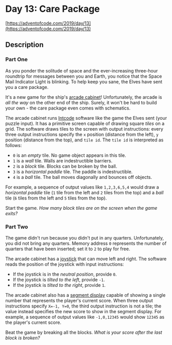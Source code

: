 # Day 13: Care Package

[https://adventofcode.com/2019/day/13](https://adventofcode.com/2019/day/13)

## Description

### Part One

As you ponder the solitude of space and the ever-increasing three-hour roundtrip for messages between you and Earth, you notice that the Space Mail Indicator Light is blinking. To help keep you sane, the Elves have sent you a care package.

It's a new game for the ship's [arcade cabinet](https://en.wikipedia.org/wiki/Arcade_cabinet)! Unfortunately, the arcade is _all the way_ on the other end of the ship. Surely, it won't be hard to build your own - the care package even comes with schematics.

The arcade cabinet runs [Intcode](9) software like the game the Elves sent (your puzzle input). It has a primitive screen capable of drawing square _tiles_ on a grid. The software draws tiles to the screen with output instructions: every three output instructions specify the `x` position (distance from the left), `y` position (distance from the top), and `tile id`. The `tile id` is interpreted as follows:

*   `0` is an _empty_ tile. No game object appears in this tile.
*   `1` is a _wall_ tile. Walls are indestructible barriers.
*   `2` is a _block_ tile. Blocks can be broken by the ball.
*   `3` is a _horizontal paddle_ tile. The paddle is indestructible.
*   `4` is a _ball_ tile. The ball moves diagonally and bounces off objects.

For example, a sequence of output values like `1,2,3,6,5,4` would draw a _horizontal paddle_ tile (`1` tile from the left and `2` tiles from the top) and a _ball_ tile (`6` tiles from the left and `5` tiles from the top).

Start the game. _How many block tiles are on the screen when the game exits?_

### Part Two

The game didn't run because you didn't put in any quarters. Unfortunately, you did not bring any <span title="You do have crew quarters, but they won't fit in the machine.">quarters</span>. Memory address `0` represents the number of quarters that have been inserted; set it to `2` to play for free.

The arcade cabinet has a [joystick](https://en.wikipedia.org/wiki/Joystick) that can move left and right. The software reads the position of the joystick with input instructions:

*   If the joystick is in the _neutral position_, provide `0`.
*   If the joystick is _tilted to the left_, provide `-1`.
*   If the joystick is _tilted to the right_, provide `1`.

The arcade cabinet also has a [segment display](https://en.wikipedia.org/wiki/Display_device#Segment_displays) capable of showing a single number that represents the player's current score. When three output instructions specify `X=-1, Y=0`, the third output instruction is not a tile; the value instead specifies the new score to show in the segment display. For example, a sequence of output values like `-1,0,12345` would show `12345` as the player's current score.

Beat the game by breaking all the blocks. _What is your score after the last block is broken?_
